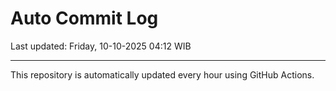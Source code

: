 # Auto Commit Log

Last updated: Friday, 10-10-2025 04:12 WIB

---

This repository is automatically updated every hour using GitHub Actions.
